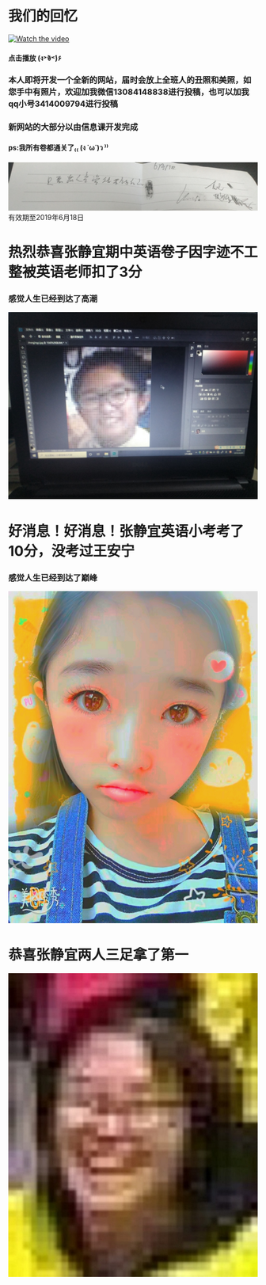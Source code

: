 # 我们的回忆
[![ Watch the video](https://raw.github.com/GabLeRoux/WebMole/master/ressources/WebMole_Youtube_Video.png)](1.mp4)
#### 点击播放 (ง˃̀ꄃ˂́)۶

### 本人即将开发一个全新的网站，届时会放上全班人的丑照和美照，如您手中有照片，欢迎加我微信13084148838进行投稿，也可以加我qq小号3414009794进行投稿
### 新网站的大部分以由信息课开发完成
####    ps:我所有卷都通关了₍₍ (ง ˙ω˙)ว ⁾⁾

![image](IMG_20190516_181704.jpg)
有效期至2019年6月18日

# 热烈恭喜张静宜期中英语卷子因字迹不工整被英语老师扣了3分
### 感觉人生已经到达了高潮

![image](3c0614f7450569e5.jpg)
# 好消息！好消息！张静宜英语小考考了10分，没考过王安宁
### 感觉人生已经到达了巅峰

![image](IMG_20190518_184904.jpg)
# 恭喜张静宜两人三足拿了第一

![image](ce50127af9fbdbf467cfbd2a545a0e0.jpg)
